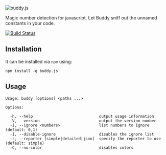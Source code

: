 ![buddy.js](http://danielstjules.com/buddyjs/logo.png)

Magic number detection for javascript. Let Buddy sniff out the unnamed constants
in your code.

[![Build Status](https://travis-ci.org/danielstjules/buddy.js.png)](https://travis-ci.org/danielstjules/buddy.js)

## Installation

It can be installed via `npm` using:

```
npm install -g buddy.js
```

## Usage

```
Usage: buddy [options] <paths ...>

Options:

  -h, --help                             output usage information
  -V, --version                          output the version number
  -i, --ignore <numbers>                 list numbers to ignore (default: 0,1)
  -I, --disable-ignore                   disables the ignore list
  -r, --reporter [simple|detailed|json]  specify the reporter to use (default: simple)
  -C, --no-color                         disables colors
```
